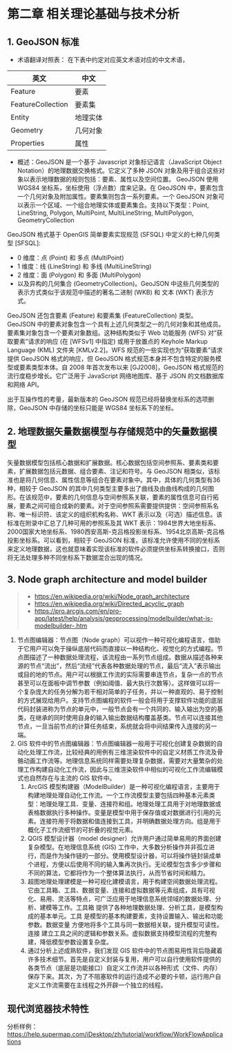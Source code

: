 # 第二章 相关理论基础与技术分析

## 1. GeoJSON 标准
- 术语翻译对照表： 在下表中约定对应英文术语对应的中文术语，

|英文|中文|
|--|--|
|Feature|要素|
|FeatureCollection|要素集|
|Entity|地理实体|
|Geometry|几何对象|
|Properties|属性|

- 概述：GeoJSON 是一个基于 Javascript 对象标记语言（JavaScript Object Notation）的地理数据交换格式。它定义了多种 JSON 对象及用于组合这些对象以表示地理数据的规则包括：要素、属性以及空间位置。 GeoJSON 使用 WGS84 坐标系，坐标使用（浮点数）度来记录。在 GeoJSON 中，要素包含一个几何对象及附加属性。要素集则包含一系列要素。一个 GeoJSON 对象可以表示一个区域、一个组合地理实体或要素集合。支持以下类型：Point, LineString, Polygon, MultiPoint, MultiLineString, MultiPolygon, GeometryCollection

GeoJSON 格式基于 OpenGIS 简单要素实现规范 (SFSQL) 中定义的七种几何类型 [SFSQL]:

- 0 维度：点 (Point) 和 多点 (MultiPoint)
- 1 维度：线 (LineString) 和 多线 (MultiLineString)
- 2 维度：面 (Polygon) 和 多面 (MultiPolygon)
- 以及异构的几何集合 (GeometryCollection)。GeoJSON 中这些几何类型的表示方式类似于该规范中描述的著名二进制 (WKB) 和 文本 (WKT) 表示方式。

GeoJSON 还包含要素 (Feature) 和要素集 (FeatureCollection) 类型。GeoJSON 中的要素对象包含一个具有上述几何类型之一的几何对象和其他成员。要素集对象包含一个要素对象数组。这种结构类似于 Web 功能服务 (WFS) 对“获取要素”请求的响应 (在 [WFSv1] 中指定) 或用于放置点的 Keyhole Markup Language (KML) 文件夹 [KMLv2.2]。WFS 规范的一些实现也为“获取要素”请求提供 GeoJSON 格式的响应，但 GeoJSON 格式规范本身并不包含特定的服务模型或要素类型本体。自 2008 年首次发布以来 [GJ2008]，GeoJSON 格式规范的流行度稳步增长。它广泛用于 JavaScript 网络地图库、基于 JSON 的文档数据库和网络 API。

出于互操作性的考量，最新版本的 GeoJSON 规范已经将替换坐标系的选项删除，GeoJSON 中存储的坐标只能是 WGS84 坐标系下的坐标。

## 2. 地理数据矢量数据模型与存储规范中的矢量数据模型
矢量数据模型包括核心数据和扩展数据。核心数据包括空间参照系、要素类和要素，扩展数据包括元数据、组合要素、注记和符号。与 GeoJSON 相类似，该标准也是将几何信息、属性信息等组合在要素对象中。其中，具体的几何类型有36种，相较于 GeoJSON 的其中几何类型主要多出了曲线及由曲线构成的几何图形。在该规范中，要素的几何信息与空间参照系关联，要素的属性信息可自行拓展，要素之间可组合成新的要素。对于空间参照系需要提供提供：空间参照系名称、唯一标识符、该定义的组织机构名称、WKT 表示以及（可选）描述信息。该标准在附录中汇总了几种可用的参照系及其 WKT 表示：1984世界大地坐标系、2000国家大地坐标系、1980西安高斯-克吕格投影坐标系、1954北京高斯-克吕格投影坐标系。可以看到，相较于 GeoJSON 标准，该标准允许使用不同的坐标系来定义地理数据，这也就意味着实现该标准的软件必须提供坐标系转换接口，否则将无法处理多种不同坐标系下数据混合出现的情况。

## 3. Node graph architecture and model builder
> - https://en.wikipedia.org/wiki/Node_graph_architecture
> - https://en.wikipedia.org/wiki/Directed_acyclic_graph
> - https://pro.arcgis.com/en/pro-app/latest/help/analysis/geoprocessing/modelbuilder/what-is-modelbuilder-.htm

1. 节点图编辑器：节点图（Node graph）可以视作一种可视化编程语言，借助于它用户可以免于操纵底层代码而直接以一种结构化、视觉化的方式编程。节点图描述了一种数据处理流程，该流程由一系列节点组成。数据从描述各种来源的节点“流出”，然后“流经”代表各种数据处理的节点，最后“流入”表示输出或目的地的节点。用户可以根据工作流的实际需要串连节点，复杂一点的节点甚至可以在面板中调节参数（例如阈值、最大执行次数等）。这样做可以将一个复杂庞大的任务分解为若干相对简单的子任务，并以一种直观的、易于控制的方式展现给用户。支持节点图编程的软件一般会将用于支撑软件功能的底层代码封装进称为节点的单元中，一般节点会有一个共同的、输入输出为空的基类，在继承的同时使用自身的输入输出数据结构覆盖基类。节点可以连接其他节点，一旦当前节点的计算任务结束，系统就会将中间结果传入连接的另一端。
2. GIS 软件中的节点图编辑器：节点图编辑器一般用于可视化创建复杂数据的自动化处理工作流，比较经典的用例有三维渲染软件中的自定义材质工作流及骨骼动画工作流等。地理信息系统同样需要处理复杂数据，需要对大量繁杂的处理工作构建自动化工作流，因此与三维渲染软件中相似的可视化工作流编辑模式也自然存在与主流的 GIS 软件中。
   1. ArcGIS 模型构建器（ModelBuilder）是一种可视化编程语言，主要用于构建地理处理自动化工作流。一个工作流模型主要包括四种基本元素类型：地理处理工具、变量、连接符和组。地理处理工具用于对地理数据或表格数据执行多种操作。变量是模型中用于保存值或对数据进行引用的元素。连接符用于将数据和值连接到工具，并明确数据处理方向。组是用于概化子工作流细节的可折叠的视觉元素。
   2. QGIS 模型设计器（model designer）允许用户通过简单易用的界面创建复杂模型。在地理信息系统 (GIS) 工作中，大多数分析操作并非孤立进行，而是作为操作链的一部分。使用模型设计器，可以将操作链封装成单个进程，方便以后使用不同的输入集再次执行。无论模型包含多少步骤和不同的算法，它都将作为一个整体算法执行，从而节省时间和精力。
   3. 超图地理处理建模是一种可视化建模语言，用于构建空间数据处理流程。它由工具箱、工具、数据变量、连接和虚拟数据等元素组成，具有可视化、易用、灵活等特点，可广泛应用于地理信息系统领域的数据处理、分析、建模等工作。工具箱 提供了各种地理数据处理、分析工具，是模型构成的基本单元。工具 是模型的基本构建要素，支持设置输入、输出和功能参数。数据变量 方便地将多个工具与同一数据相关联，提升模型可读性。连接 建立工具之间的逻辑和参数关系。虚拟数据支持模型流程的完整构建，降低模型参数设置复杂度。
   4. 通过分析上述成熟软件，我们发现 GIS 软件中的节点图易用性背后隐藏着许多技术细节。首先是自定义封装与复用，用户可以自行使用软件提供的各类节点（底层是功能接口）自定义工作流并以各种形式（文件、内存）保存下来。其次，为了不阻塞软件的运行造成不必要的卡顿，运行用户自定义工作流需要在主线程之外开辟一个独立的线程。

## 现代浏览器技术特性

分析样例：https://help.supermap.com/iDesktop/zh/tutorial/workflow/WorkFlowApplications
